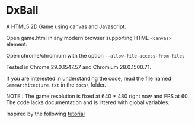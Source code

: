DxBall
======

A HTML5 2D Game using canvas and Javascript.

Open game.html in any modern browser supporting HTML `<canvas>` element. 

Open chrome/chromium with the option `--allow-file-access-from-files`

Tested in Chrome 29.0.1547.57 and Chromium 28.0.1500.71.

If you are interested in understanding the code, read the file named
`GameArchitecture.txt` in the `docs\` folder. 

NOTE : 
The game resolution is fixed at 640 * 480 right now and FPS at 60.
The code lacks documentation and is littered with global variables.

Inspired by the following
<a href = "http://billmill.org/static/canvastutorial/">
tutorial
</a>
